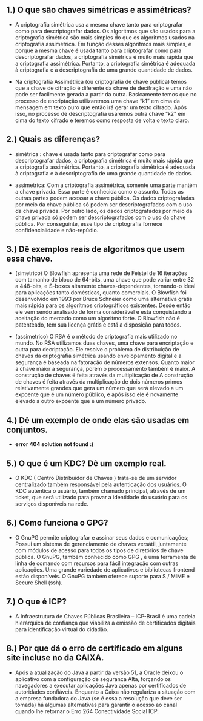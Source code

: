 ## 1.) O que são chaves simétricas e assimétricas?
- A criptografia simétrica usa a mesma chave tanto para criptografar como para descriptografar dados. Os algoritmos que são usados para a criptografia simétrica são mais simples do que os algoritmos usados na criptografia assimétrica. Em função desses algoritmos mais simples, e porque a mesma chave é usada tanto para criptografar como para descriptografar dados, a criptografia simétrica é muito mais rápida que a criptografia assimétrica. Portanto, a criptografia simétrica é adequada à criptografia e à descriptografia de uma grande quantidade de dados.

- Na criptografia Assimétrica (ou criptografia de chave pública) temos que a chave de cifração é diferente da chave de decifração e uma não pode ser facilmente gerada a partir da outra. Basicamente temos que no processo de encriptação utilizaremos uma chave “k1” em cima da mensagem em texto puro que então irá gerar um texto cifrado. Após isso, no processo de descriptografia usaremos outra chave “k2” em cima do texto cifrado e teremos como resposta de volta o texto claro. 

## 2.) Quais as diferenças?

-  simétrica : chave é usada tanto para criptografar como para descriptografar dados, a criptografia simétrica é muito mais rápida que a criptografia assimétrica. Portanto, a criptografia simétrica é adequada à criptografia e à descriptografia de uma grande quantidade de dados.

- assimetrica: Com a criptografia assimétrica, somente uma parte mantém a chave privada. Essa parte é conhecida como o assunto. Todas as outras partes podem acessar a chave pública. Os dados criptografadas por meio da chave pública só podem ser descriptografados com o uso da chave privada. Por outro lado, os dados criptografados por meio da chave privada só podem ser descriptografados com o uso da chave pública. Por conseguinte, esse tipo de criptografia fornece confidencialidade e não-repúdio.

## 3.) Dê exemplos reais de algoritmos que usem essa chave.

- (simetrico) O Blowfish apresenta uma rede de Feistel de 16 iterações com tamanho de bloco de 64-bits, uma chave que pode variar entre 32 a 448-bits, e S-boxes altamente chaves-dependentes, tornando-o ideal para aplicações tanto domésticas, quanto comerciais. O Blowfish foi desenvolvido em 1993 por Bruce Schneier como uma alternativa grátis mais rápida para os algorítmos criptográficos existentes. Desde então ele vem sendo analisado de forma considerável e está conquistando a aceitação do mercado como um algoritmo forte. O Blowfish não é patenteado, tem sua licença grátis e está a disposição para todos.

- (assimetrico) O RSA é o método de criptografia mais utilizado no mundo. No RSA utilizamos duas chaves, uma chave para encriptação e outra para decriptação. Ele resolve o problema de distribuição de chaves da criptografia simétrica usando envelopamento digital e a segurança é baseada na fatoração de números extensos. Quanto maior a chave maior a segurança, porém o processamento também é maior. A construção de chaves é feita através da multiplicação de A construção de chaves é feita através da multiplicação de dois números primos relativamente grandes que gera um número que será elevado a um expoente que é um número público, e após isso ele é novamente elevado a outro expoente que é um número privado.

## 4.) Dê um exemplo de onde elas são usadas em conjuntos.

- **error 404 solution not found :(**

## 5.) O que é um KDC? Dê um exemplo real.

- O KDC ( Centro Distribuidor de Chaves ) trata-se de um servidor centralizado também responsável pela autenticação dos usuários. O KDC autentica o usuário, também chamado principal, através de um ticket, que será utilizado para provar a identidade do usuário para os serviços disponíveis na rede.

## 6.) Como funciona o GPG?

- O GnuPG permite criptografar e assinar seus dados e comunicações; Possui um sistema de gerenciamento de chaves versátil, juntamente com módulos de acesso para todos os tipos de diretórios de chave pública. O GnuPG, também conhecido como GPG , é uma ferramenta de linha de comando com recursos para fácil integração com outras aplicações. Uma grande variedade de aplicativos e bibliotecas frontend estão disponíveis. O GnuPG também oferece suporte para S / MIME e Secure Shell (ssh).

## 7.) O que é ICP?
- A Infraestrutura de Chaves Públicas Brasileira – ICP-Brasil é uma cadeia hierárquica de confiança que viabiliza a emissão de certificados digitais para identificação virtual do cidadão.

## 8.) Por que dá o erro de certificado em alguns site incluse no da CAIXA.

- Após a atualização do Java a partir da versão 51, a Oracle deixou o aplicativo com a configuração de segurança Alta, forçando os navegadores a executar aplicações Java apenas por certificados de autoridades confiáveis. Enquanto a Caixa não regulariza a situação com a empresa fundadora do Java (se é essa a resolução que deve ser tomada) há algumas alternativas para garantir o acesso ao canal quando lhe retornar o Erro 264 Conectividade Social ICP.
